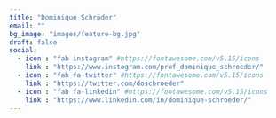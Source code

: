 ```yaml
---
title: "Dominique Schröder"
email: ""
bg_image: "images/feature-bg.jpg"
draft: false
social:
  - icon : "fab instagram" #https://fontawesome.com/v5.15/icons
    link : "https://www.instagram.com/prof_dominique_schroeder/"
  - icon : "fab fa-twitter" #https://fontawesome.com/v5.15/icons
    link : "https://twitter.com/doschroeder"
  - icon : "fab fa-linkedin" #https://fontawesome.com/v5.15/icons
    link : "https://www.linkedin.com/in/dominique-schroeder/"
---
```


